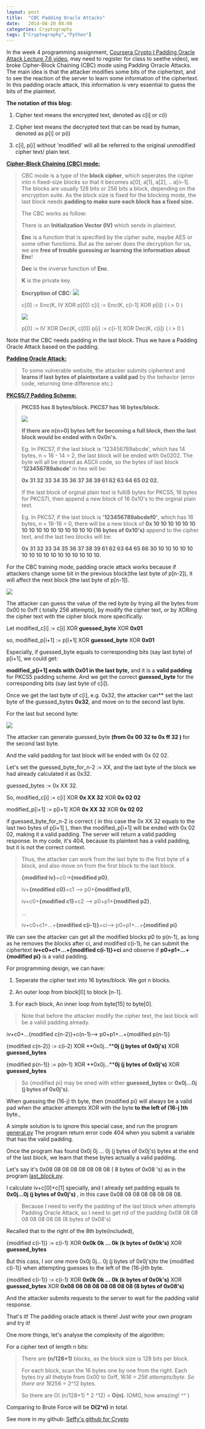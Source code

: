 ```yaml
---
layout: post
title:  "CBC Padding Oracle Attacks"
date:   2014-08-20 08:08
categories: Cryptography
tags: ["Cryptography","Python"]
---
```


In the week 4 programming assignment, [Coursera Crypto I Padding Oracle Attack Lecture 7.6 video](https://class.coursera.org/crypto-011/lecture/view?lecture_id=38), may need to register for class to seethe video), we broke Cipher-Block Chaining (CBC) mode using Padding Orracle Attacks. The main idea is that the attacker modifies some bits of the ciphertext, and to see the reaction of the server to learn some information of the ciphertext. In this padding oracle attack, this information is very essential to guess the bits of the plaintext.

**The notation of this blog:**

1. Cipher text means the encrypted text, denoted as c[i] or c(i)

2. Cipher text means the decrypted text that can be read by human, denoted as p[i] or p(i)

2. c[i], p[i] without &#39;modified&#39; will all be referred to the original unmodified cipher text/ plain text.


[**Cipher-Block Chaining (CBC) mode:**](http://en.wikipedia.org/wiki/Cipher_block_chaining)
> CBC mode is a type of the **block cipher**, which seperates the cipher into n fixed-size blocks so that it becomes a[0], a[1], a[2], .. a[n-1]. The blocks are usually 128 bits or 256 bits a block, depending on the encryption suite. As the block size is fixed for the blocking mode, the last block needs **padding to make sure each block has a fixed size.**
> 
> The CBC works as follow: 
> 
> There is an **Initialization Vector (IV)** which sends in plaintext. 
> 
> **Enc** is a function that is specified by the cipher suite, maybe AES or some other functions. But as the server does the decryption for us, we are **free of trouble guessing or learning the information about Enc**!
> 
> **Dec** is the inverse function of **Enc**.
> 
> **K** is the private key.
> 
> **Encryption of CBC:**
> <img src="http://upload.wikimedia.org/wikipedia/commons/thumb/8/80/CBC_encryption.svg/601px-CBC_encryption.svg.png" class="img-responsive">
> 
> 	c[0] := Enc(K, IV XOR p[0])
> 	c[i] := Enc(K, c[i-1] XOR p[i])  ( i > 0 )     
> 
> <img src="http://upload.wikimedia.org/wikipedia/commons/thumb/2/2a/CBC_decryption.svg/601px-CBC_decryption.svg.png" class="img-responsive">
> 
> 	p[0] := IV XOR Dec(K, c[0])
> 	p[i] := c[i-1] XOR Dec(K, c[i]) ( i > 0 )
>
Note that the CBC needs padding in the last block. Thus we have a Padding Oracle Attack based on the padding.

[**Padding Oracle Attack:**](http://en.wikipedia.org/wiki/Padding_oracle) 
> To some vulnerable website, the attacker submits ciphertext and **learns if last bytes of plaintextare a valid pad** by the behavior (error code, returning time difference etc.)

[**PKCS5/7 Padding Scheme:**](http://en.wikipedia.org/wiki/PKCS) 
> **PKCS5 has 8 bytes/block. PKCS7 has 16 bytes/block.**
> 
> <img src="http://1.bp.blogspot.com/-j2Tn1N4_OcI/TrKIY1SnAzI/AAAAAAAAAI4/gDFh7wb0uBk/s1600/1.png" class="img-responsive">
> 
> 
> **If there are n(n&gt;0) bytes left for becoming a full block, then the last block would be ended with n 0x0n&#39;s.**
> 
> Eg. In PKCS7, if the last block is &#39;123456789abcde&#39;, which has 14 bytes, n = 16 - 14 = 2, the last block will be ended with 0x0202. The byte will all be stored as ASCII code, so the bytes of last block **&#39;123456789abcde&#39;** in hex will be:
> 
> **0x 31 32 33 34 35 36 37 38 39 61 62 63 64 65 02 02.**
> 
> If the last block of orginal plain text is full(8 bytes for PKCS5, 16 bytes for PKCS7), then append a new block of 16 0x10&#39;s to the orginal plain text.
> 
> Eg. In PKCS7, if the last block is **&#39;123456789abcdef0&#39;**, which has 16 bytes, n = 16-16 = 0, there will be a new block of **0x 10 10 10 10 10 10 10 10 10 10 10 10 10 10 10 10 (16 bytes of 0x10&#39;s)** append to the cipher text, and the last two blocks will be:
> 
> **0x 31 32 33 34 35 36 37 38 39 61 62 63 64 65 66 30 10 10 10 10 10 10 10 10 10 10 10 10 10 10 10 10.**

For the CBC training mode, padding oracle attack works because if attackers change some bit in the previous block(the last byte of p[n-2]), it will affect the next block (the last byte of p[n-1]).

<img src="https://cloud.githubusercontent.com/assets/3908463/5605879/871475ae-940c-11e4-84a9-43da1eb4d47e.png" class="img-responsive">

The attacker can guess the value of the red byte by trying all the bytes from 0x00 to 0xff ( totally 256 attempts), by modify the cipher text, or by XORing the cipher text with the cipher block more specifically.

Let  modified_c[i] := c[i] XOR **guessed_byte** XOR **0x01**

so, modified_p[i+1] := p[i+1] XOR **guessed_byte** XOR **0x01**

Especially, if guessed_byte equals to corresponding bits (say last byte) of p[i+1], we could get:

**modified_p[i+1] ends with 0x01 in the last byte,** and it is a **valid padding** for PKCS5 padding scheme. And we get the correct **guessed_byte** for the corresponding bits (say last byte of c[i]).

Once we get the last byte of c[i], e.g. 0x32, the attacker can** set the last byte of the guessed_bytes **0x32**, and move on to the second last byte.

For the last but second byte:

<img src="https://cloud.githubusercontent.com/assets/3908463/5605883/acd1102c-940c-11e4-80d8-f259dac8b60b.png" class="img-responsive">


The attacker can generate guessed_byte <strong> (from 0x 00 32 to 0x ff 32 ) </strong>for the second last byte. 

And the valid padding for last block will be ended with 0x 02 02.

Let&#39;s set the guessed_byte_for_n-2 := XX, and the last byte of the block we had already calculated it as 0x32.

guessed_bytes := 0x XX 32.

So, modified_c[i] := c[i] XOR **0x XX 32** XOR **0x 02 02**

modified_p[i+1] := p[i+1] XOR **0x XX 32** XOR **0x 02 02**

if guessed_byte_for_n-2 is correct ( in this case the 0x XX 32 equals to the last two bytes of p[i+1] ), then the modified_p[i+1] will be ended with 0x 02 02, making it a valid padding. The server will return a valid padding response. In my code, it&#39;s 404, because its plaintext has a valid padding, but it is not the correct context.

> Thus, the attacker can work from the last byte to the first byte of a block, and also move on from the first block to the last block.
> 
> **{modified iv}**+c0-&gt;**{modified p0}**,
> 
> iv+**{modified c0}**+c1 --&gt; p0+**{modified p1}**,
> 
> iv+c0+**{modified c1}**+c2 --&gt; p0+p1+**{modified p2}**,
> 
> ...
> 
> iv+c0+c1+...+**{modified c(i-1)}**+ci--&gt; p0+p1+...+**{modified pi}**




We can see the attacker can get all the modified blocks p0 to p(n-1), as long as he removes the blocks after ci, and modified c(i-1), he can submit the ciphertext  **iv+c0+c1+...+{modified c(i-1)}+ci** and observe if **p0+p1+...+{modified pi}** is a valid padding.

For programming design, we can have:

1.  Seperate the cipher text into 16 bytes/block. We got n blocks.

2.  An outer loop from block[0] to block [n-1].

3.  For each block, An inner loop from byte[15] to byte[0].

> Note that before the attacker modify the cipher text, the last block will be a valid padding already.

 iv+c0+...{modified c(n-2)}+c(n-1)--&gt; p0+p1+...+{modified p(n-1)}

{modified c(n-2)} :=  c(i-2) XOR **0x0j...****0j (j bytes of 0x0j&#39;s)** XOR **guessed_bytes**

{modified p(n-1)} :=  p(n-1) XOR **0x0j...****0j (j bytes of 0x0j&#39;s)** XOR **guessed_bytes**



> So {modified pi} may be ened with either **guessed_bytes** or <strong>0x0j...0j (j bytes of 0x0j&#39;s).</strong>

When guessing the (16-j) th byte, then {modified pi} will always be a valid pad when the attacker attempts XOR with the byte **to the left of (16-j )th** byte., 

A simple solution is to ignore this special case, and run the program [general.py](https://github.com/SeffyVon/Crypto-011/blob/master/ex4_CBCPaddingOracleAttack_General.py) The program return error code 404 when you submit a variable that has the valid padding.

Once the program has found 0x0j 0j ... 0j (j bytes of 0x0j&#39;s) bytes at the end of the last block, we learn that these bytes actually a valid padding. 

Let&#39;s say it&#39;s 0x08 08 08 08 08 08 08 08 ( 8 bytes of 0x08 &#39;s) as in the program [last_block.py](https://github.com/SeffyVon/Crypto-011/blob/master/ex4_CBCPaddingOracleAttack_LastBlock.py).

I calculate iv+c[0]+c[1] specially, and I already set padding equals to <strong>0x0j...0j (j bytes of 0x0j&#39;s) </strong>, in this case 0x08 08 08 08 08 08 08 08.

> Because I need to verify the padding of the last block when attempts Padding Oracle Attack, so I need to get rid of the padding 0x08 08 08 08 08 08 08 08 (8 bytes of 0x08&#39;s)

Recalled that to the right of the 8th byte(included),

{modified c(i-1)} := c(i-1) XOR **0x0k 0k ... 0k (k bytes of 0x0k&#39;s)** XOR **guessed_bytes**

But this cass, I xor one more 0x0j 0j... 0j (j bytes of 0x0j&#39;s)to the {modified c(i-1)} when attempting guesses to the left of the (16-j)th byte.

{modified c(i-1)} := c(i-1) XOR **0x0k 0k ... 0k (k bytes of 0x0k&#39;s)** XOR **guessed_bytes**  XOR **0x08 08 08 08 08 08 08 08 (8 bytes of 0x08&#39;s)**

And the attacker submits requests to the server to wait for the padding valid response.

That&#39;s it! The padding oracle attack is there! Just write your own program and try it! 

One more things, let&#39;s analyse the complexity of the algorithm:

For a cipher text of length n bits:

> There are **(n/128+1)** blocks, as the block size is 128 bits per block.
> 
> For each block, scan the 16 bytes one by one from the right. Each bytes try all thebyte from 0x00 to 0xff, 16*16 = 256 attempts/byte. So there are 16*256 = 2^12 bytes.
> 
> So there are O( (n/128+1) * 2 ^12) = **<strong> O(n). </strong>** (OMG, how amazing! ^^ )

Comparing to Brute Force will be **O(2^n)** in total. 

See more in my github: [Seffy&#39;s github for Crypto](https://github.com/SeffyVon/Crypto-011/)